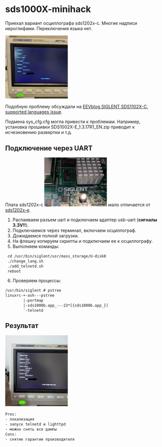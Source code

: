 # sds1000X-minihack

Приехал вариант осциллографа sds1202x-c.
Многие надписи иероглифами. Переключения языка нет.

<img src="img/before.jpg" width=200 alt="system status">

Подобную проблему обсуждали на [EEVblog SIGLENT SDS1102X-C, supported languages issue](https://www.eevblog.com/forum/testgear/siglent-sds1102x-c-supported-languages-issue/).

Подмена sys_cfg.cfg могла привести к проблемам.
Например, установка прошивки SDS1002X-E_1.3.17R1_EN.zip приводит к исчезновению развертки и т.д.

## Подключение через UART

Плата sds1202x-c <img src="img/board.jpg" width=200 alt="x-c">
мало отличается от [sds1202x-e](https://github.com/360nosc0pe/siglent_hardware/tree/master/sds1202xe).

1. Распаиваем разъем uart и подключаем адаптер usb-uart (__сигналы 3.3V!!__).
2. Подключаемся через терминал, включаем осциллограф.
3. Дожидаемся полной загрузки.
4. На флешку копируем скрипты и подключаем ее к осциллографу.
5. Выполняем команды:
```
 cd /usr/bin/siglent/usr/mass_storage/U-disk0
 ./change_lang.sh
 ./add_telnetd.sh
 reboot
```
6. Проверяем процессы:
```
/usr/bin/siglent # pstree
linuxrc-+-ash---pstree
        |-portmap
        |-sds1000b.app_---23*[{sds1000b.app_}]
        `-telnetd
```
## Результат
<img src="img/after.jpg" width=200 alt="system status">

```
Pros:
- локализация
- запуск telnetd и lighttpd
- можно снять все дампы
Cons:
- снятие гарантии производителя
```


